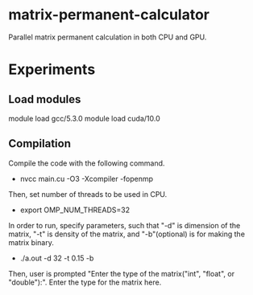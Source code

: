 # matrix-permanent-calculator
Parallel matrix permanent calculation in both CPU and GPU.

# Experiments

## Load modules
module load gcc/5.3.0
module load cuda/10.0

## Compilation
Compile the code with the following command.
  * nvcc main.cu -O3 -Xcompiler -fopenmp

Then, set number of threads to be used in CPU.
  * export OMP_NUM_THREADS=32

In order to run, specify parameters, such that "-d" is dimension of the matrix, "-t" is density of the matrix, and "-b"(optional) is for making the matrix binary.
  * ./a.out -d 32 -t 0.15 -b

Then, user is prompted "Enter the type of the matrix("int", "float", or "double"):". Enter the type for the matrix here. 

